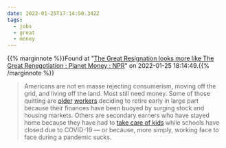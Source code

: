 ```yaml
---
date: 2022-01-25T17:14:50.342Z
tags:
  - jobs
  - great
  - money
---
```

{{% marginnote %}}Found at "[The Great Resignation looks more like The Great Renegotiation : Planet Money : NPR](https://www.npr.org/sections/money/2022/01/25/1075115539/the-great-resignation-more-like-the-great-renegotiation)" on 2022-01-25 18:14:49.{{% /marginnote %}}

> Americans are not en masse rejecting consumerism, moving off the grid, and living off the land. Most still need money. Some of those quitting are [older](https://click.nl.npr.org/?qs=b582a020d973e0406504ad43c19d39da8b9ebc6c17bf1f5e0c04c7bc4cefa3c8a6bbaa36a04f10d80786bbbcc476ca81bfceeaf30d752493) [workers](https://click.nl.npr.org/?qs=b582a020d973e040a7cdd87a7c72af8825fad90a8226fcf70f86eb8e5c4e5c4f19977f2d5d4962b1755bf8637a8262e514ec411337896aa4) deciding to retire early in large part because their finances have been buoyed by surging stock and housing markets. Others are secondary earners who have stayed home because they have had to [take care of kids](https://click.nl.npr.org/?qs=b582a020d973e040ac67d28b7e919e9e582d1bcebf25bcf8d02f8538bd8a9c6478ed7f2eaf5cfd86a2252066984959f74456a5215357097d) while schools have closed due to COVID-19 — or because, more simply, working face to face during a pandemic sucks.

